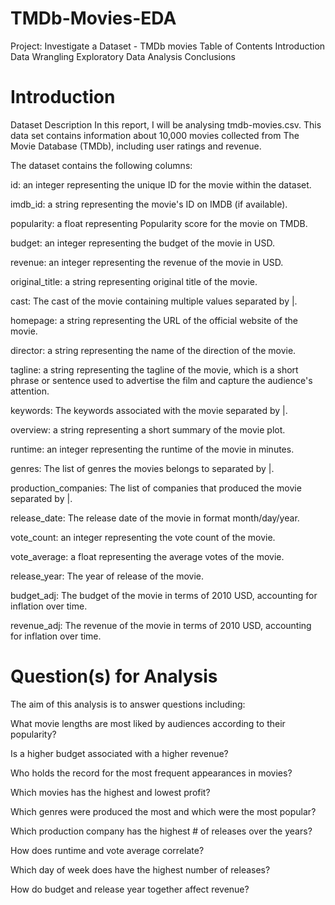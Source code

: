 # TMDb-Movies-EDA
Project: Investigate a Dataset - TMDb movies
Table of Contents
Introduction
Data Wrangling
Exploratory Data Analysis
Conclusions

# Introduction
Dataset Description
In this report, I will be analysing tmdb-movies.csv. This data set contains information about 10,000 movies collected from The Movie Database (TMDb), including user ratings and revenue.

The dataset contains the following columns:

id: an integer representing the unique ID for the movie within the dataset.

imdb_id: a string representing the movie's ID on IMDB (if available).

popularity: a float representing Popularity score for the movie on TMDB.

budget: an integer representing the budget of the movie in USD.

revenue: an integer representing the revenue of the movie in USD.

original_title: a string representing original title of the movie.

cast: The cast of the movie containing multiple values separated by |.

homepage: a string representing the URL of the official website of the movie.

director: a string representing the name of the direction of the movie.

tagline: a string representing the tagline of the movie, which is a short phrase or sentence used to advertise the film and capture the audience's attention.

keywords: The keywords associated with the movie separated by |.

overview: a string representing a short summary of the movie plot.

runtime: an integer representing the runtime of the movie in minutes.

genres: The list of genres the movies belongs to separated by |.

production_companies: The list of companies that produced the movie separated by |.

release_date: The release date of the movie in format month/day/year.

vote_count: an integer representing the vote count of the movie.

vote_average: a float representing the average votes of the movie.

release_year: The year of release of the movie.

budget_adj: The budget of the movie in terms of 2010 USD, accounting for inflation over time.

revenue_adj: The revenue of the movie in terms of 2010 USD, accounting for inflation over time.

# Question(s) for Analysis
The aim of this analysis is to answer questions including:

What movie lengths are most liked by audiences according to their popularity?

Is a higher budget associated with a higher revenue?

Who holds the record for the most frequent appearances in movies?

Which movies has the highest and lowest profit?

Which genres were produced the most and which were the most popular?

Which production company has the highest # of releases over the years?

How does runtime and vote average correlate?

Which day of week does have the highest number of releases?

How do budget and release year together affect revenue?
